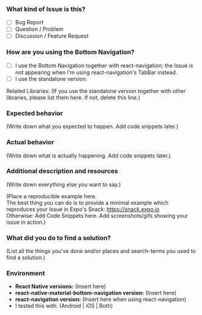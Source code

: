 <!--
  Hi! – DON'T PANIC
  Please read the instructions in this template carefully and fill out the
  following sections. This way your issue can be solved much quicker.

  Creating a good Issue generally takes some time.

  NOTE: This is not a place to ask general questions about React, React Native,
  React Navigation or JavaScript. Only questions which are caused by poor
  documentation will be answered.
  If you have a question because you're not really experienced in those topics
  or even in development in general: stackoverflow.com is a great place for questions.

  Don't forget to add a short but descriptive title for this issue.
-->

### What kind of Issue is this?

<!-- Answer by changing [ ] to [x] -->

- [ ] Bug Report
- [ ] Question / Problem
- [ ] Discussion / Feature Request

<!--
  If you've chosen "Discussion / Feature Request", you may delete everything from here on
  and just write down your thoughts.
-->

### How are you using the Bottom Navigation?

<!--
  If you're using the Bottom Navigation together with react-navigation, be sure
  that your issue is related to the Bottom Navigation and not to react-navigation itself.

  You can check this by changing the `tabBarComponent` from this Bottom Navigation
  to react-navigation's TabBar: https://reactnavigation.org/docs/navigators/tab

  Is your Issue still appearing, although you're not using the Bottom Navigation
  anymore? Then your Issue is likely to be an Issue with react-navigation,
  and thus doesn't belong here.
-->

- [ ] I use the Bottom Navigation together with react-navigation; the Issue is not appearing when I'm using react-navigation's TabBar instead.
- [ ] I use the standalone version.

Related Libraries: (If you use the standalone version together with other libraries, please list them here. If not, delete this line.)

### Expected behavior

(Write down what you expected to happen. Add code snippets later.)

### Actual behavior

(Write down what is actually happening. Add code snippets later.)

### Additional description and resources

(Write down everything else you want to say.)

(Place a reproducible example here.  
The best thing you can do is to provide a minimal example which reproduces your Issue in Expo's Snack: https://snack.expo.io  
Otherwise: Add Code Snippets here. Add screenshots/gifs showing your issue in action.)

### What did you do to find a solution?

<!--
  If you've chosen "Bug Report", you may delete this section.

  There are many resources which can help you immediately:
  - This Repo's README: https://github.com/timomeh/react-native-material-bottom-navigation/blob/master/README.md
  - The provided examples: https://github.com/timomeh/react-native-material-bottom-navigation/tree/master/example
  - The Docs of react-navigation: https://reactnavigation.org/docs
  - Issues in this Repo: https://github.com/timomeh/react-native-material-bottom-navigation/issues
  - Issues in react-navigation: https://github.com/react-community/react-navigation/issues

  Explaining what you've already done to find a solution avoids asking you things you already know.
  It also helps me to improve the docs.
-->

(List all the things you've done and/or places and search-terms you used to find a solution.)

### Environment

<!--
  Please fill out the following informations. You can check your React Native
  versions by running `react-native -v` in your terminal inside your project directory.
-->

- **React Native versions:** (Insert here)
- **react-native-material-bottom-navigation version:** (Insert here)
- **react-navigation version:** (Insert here when using react-navigation)
- I tested this with: (Android | iOS | Both)

<!--
  Thank you for following the instructions!

  Now you have to wait for an answer. Note that this Repo is only maintained by
  a single human being, so depending on the time and day, it could take a while.
-->
